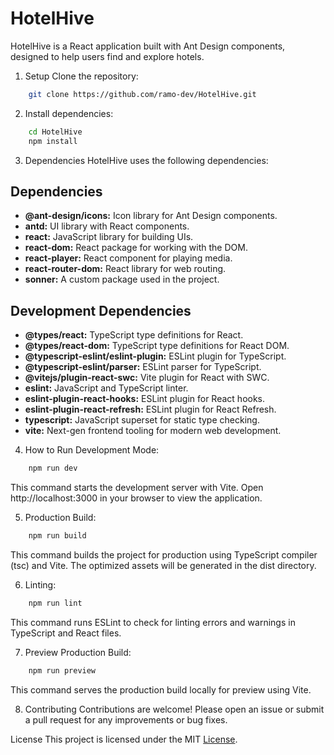 # HotelHive
HotelHive is a React application built with Ant Design components, designed to help users find and explore hotels.

1. Setup
Clone the repository:

```bash
    git clone https://github.com/ramo-dev/HotelHive.git
```
2. Install dependencies:

```bash
    cd HotelHive
    npm install
```
3. Dependencies
HotelHive uses the following dependencies:

## Dependencies

- **@ant-design/icons:** Icon library for Ant Design components.
- **antd:** UI library with React components.
- **react:** JavaScript library for building UIs.
- **react-dom:** React package for working with the DOM.
- **react-player:** React component for playing media.
- **react-router-dom:** React library for web routing.
- **sonner:** A custom package used in the project.

## Development Dependencies

- **@types/react:** TypeScript type definitions for React.
- **@types/react-dom:** TypeScript type definitions for React DOM.
- **@typescript-eslint/eslint-plugin:** ESLint plugin for TypeScript.
- **@typescript-eslint/parser:** ESLint parser for TypeScript.
- **@vitejs/plugin-react-swc:** Vite plugin for React with SWC.
- **eslint:** JavaScript and TypeScript linter.
- **eslint-plugin-react-hooks:** ESLint plugin for React hooks.
- **eslint-plugin-react-refresh:** ESLint plugin for React Refresh.
- **typescript:** JavaScript superset for static type checking.
- **vite:** Next-gen frontend tooling for modern web development.


4. How to Run
Development Mode:
```bash
    npm run dev
```
This command starts the development server with Vite. Open http://localhost:3000 in your browser to view the application.

5. Production Build:

```bash
    npm run build
```
This command builds the project for production using TypeScript compiler (tsc) and Vite. The optimized assets will be generated in the dist directory.

6. Linting:
```bash
    npm run lint
```
This command runs ESLint to check for linting errors and warnings in TypeScript and React files.

7. Preview Production Build:
```bash
    npm run preview
```
This command serves the production build locally for preview using Vite.

8. Contributing
Contributions are welcome! Please open an issue or submit a pull request for any improvements or bug fixes.

License
This project is licensed under the MIT [License](LICENSE).
